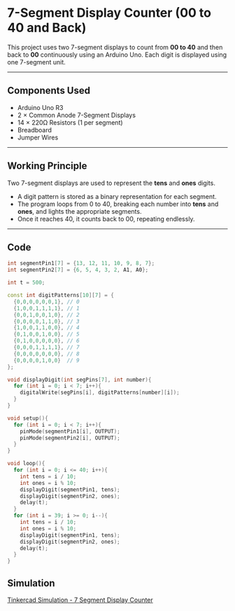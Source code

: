 # 7-Segment Display Counter (00 to 40 and Back)

This project uses two 7-segment displays to count from **00 to 40** and then back to **00** continuously using an Arduino Uno. Each digit is displayed using one 7-segment unit.

---

## Components Used

- Arduino Uno R3
- 2 × Common Anode 7-Segment Displays
- 14 × 220Ω Resistors (1 per segment)
- Breadboard
- Jumper Wires

---

## Working Principle

Two 7-segment displays are used to represent the **tens** and **ones** digits.

- A digit pattern is stored as a binary representation for each segment.
- The program loops from 0 to 40, breaking each number into **tens** and **ones**, and lights the appropriate segments.
- Once it reaches 40, it counts back to 00, repeating endlessly.

---

##  Code

```cpp
int segmentPin1[7] = {13, 12, 11, 10, 9, 8, 7}; 
int segmentPin2[7] = {6, 5, 4, 3, 2, A1, A0}; 

int t = 500;

const int digitPatterns[10][7] = {
  {0,0,0,0,0,0,1}, // 0
  {1,0,0,1,1,1,1}, // 1
  {0,0,1,0,0,1,0}, // 2
  {0,0,0,0,1,1,0}, // 3
  {1,0,0,1,1,0,0}, // 4
  {0,1,0,0,1,0,0}, // 5
  {0,1,0,0,0,0,0}, // 6
  {0,0,0,1,1,1,1}, // 7
  {0,0,0,0,0,0,0}, // 8
  {0,0,0,0,1,0,0}  // 9
};

void displayDigit(int segPins[7], int number){
  for (int i = 0; i < 7; i++){
    digitalWrite(segPins[i], digitPatterns[number][i]);
  }
}

void setup(){
  for (int i = 0; i < 7; i++){
    pinMode(segmentPin1[i], OUTPUT);
    pinMode(segmentPin2[i], OUTPUT);
  }
}

void loop(){
  for (int i = 0; i <= 40; i++){
    int tens = i / 10;
    int ones = i % 10;
    displayDigit(segmentPin1, tens);
    displayDigit(segmentPin2, ones);
    delay(t);
  }
  for (int i = 39; i >= 0; i--){
    int tens = i / 10;
    int ones = i % 10;
    displayDigit(segmentPin1, tens);
    displayDigit(segmentPin2, ones);
    delay(t);
  }
}

```

## Simulation

[Tinkercad Simulation - 7 Segment Display Counter](https://www.tinkercad.com/things/5ftLmVc00a8-7-segment-display-counter)

